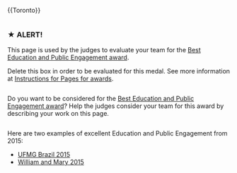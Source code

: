 {{Toronto}}

<div class="column full_size judges-will-not-evaluate">

### ★ ALERT!

This page is used by the judges to evaluate your team for the [Best Education and Public Engagement award](http://2016.igem.org/Judging/Awards#SpecialPrizes).

Delete this box in order to be evaluated for this medal. See more information at [Instructions for Pages for awards](http://2016.igem.org/Judging/Pages_for_Awards/Instructions).

</div>

<div class="column full_size">

Do you want to be considered for the [Best Education and Public Engagement award](http://2016.igem.org/Judging/Awards#SpecialPrizes)? Help the judges consider your team for this award by describing your work on this page.

</div>

Here are two examples of excellent Education and Public Engagement from 2015:

*   [UFMG Brazil 2015](http://2015.igem.org/Team:UFMG_Brazil/Public_Engagement)
*   [William and Mary 2015](http://2015.igem.org/Team:William_and_Mary/Practices)